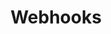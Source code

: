---
id: webhooks
title: Webhooks
sidebar_label: Webhooks
description: Get information about webhooks
slug: /webhooks
---